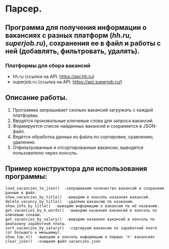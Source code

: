 # Парсер.
## Программа для получения информации о вакансиях с разных платформ (_hh.ru, superjob.ru_), сохранения ее в файл и работы с ней (добавлять, фильтровать, удалять).
### Платформы для сбора вакансий
* hh.ru (ссылка на API: https://api.hh.ru)
* superjob.ru (ссылка на API: https://api.superjob.ru/)

## Описание работы.
1. Программа запрашивает сколько вакансий загружать с каждой платформы.
2. Вводятся произвольные ключевые слова для запроса вакансий.
3. Формируется список найденных вакансий и сохраняется в JSON-файл.
4. Ведётся обработка данных из файла по сортировке, сравнению, удалению.
5. Отфильтрованные и отсортированные вакансии, выводятся пользователю через консоль.

## Пример конструктора для использования программы:
    load_vacancies_to_json()  -запрашиваем количество вакансий и сохраняем данные в файл.
    show_vacancies_by_title()  -выводим в консоль названия вакансий.
    delete_vacancy_by_title()  -удаляем вакансию по названию.
    show_info_by_title()  -выводим информацию о вакансии по её названию.
    get_vacancies_by_k_words()  -выводим названия вакансий в консоль по ключевым словам.
    get_vacancies_by_salary()  -выводим названия вакансий в консоль по диапазону заработной платы.
    sort_vacancies_by_salary()  -сортируем вакансии по заработной плате (от большего к меньшему).
    show_top_n()  -выводим в консоль информацию о первых 'n' вакансиях
    clear_json()  -очищаем файл vacancies.json